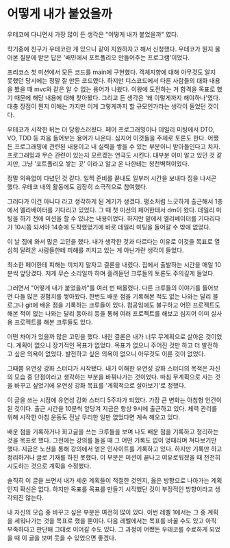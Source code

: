 # 어떻게 내가 붙었을까
우테코에 다니면서 가장 많이 든 생각은 "어떻게 내가 붙었을까" 였다.

학기중에 친구가 우테코란 게 있으니 같이 지원하자고 해서 신청했다. 우테코가 뭔지 물어본 질문에 받은 답은 '배민에서 포트폴리오 만들어주는 프로그램'이었다.

프리코스 첫 미션에서 모든 코드를 main에 구현했다. 객체지향에 대해 아무것도 알지 못했던 당시에는 정말 잘 만든 코드였다. 하지만 디스코드에서 다른 사람들의 대화 내용을 봤을 때 mvc와 같은 알 수 없는 용어가 나왔다.
이왕에 도전하는 거 합격을 목표로 했기 때문에 해당 내용에 대해 찾아봤다. 그리고 든 생각은 '왜 이렇게까지 해야하나'였다. 대충 장점이 뭔지 이해는 가지만 이게 그렇게까지 할 규모인가라는 생각이 들었던 것이다.

우테코가 시작한 뒤는 더 당황스러웠다. 페어 프로그래밍이나 데일리 미팅에서 DTO, VO, TDD 등 처음 들어보는 용어가 나온다. 심지어 이것들을 주제로 토론도 한다. 어쨌든 프로그래밍에 관련된 내용이고 내 실력을 쌓을 수 있는 부분이니 받아들인다고 치자.
프로그래밍과 무슨 관련이 있는지 모르겠는 연극도 시킨다. 대부분 이미 알고 있던 것 같지만, 그냥 '포트폴리오 쌓는 곳' 이라고 알고 온 나한테는 청천벽력이었다.

정말 의욕없이 다녔던 것 같다. 일찍 준비를 끝내도 일부러 시간을 보내다 집을 나서곤 했다. 우테코 내의 활동에도 굉장히 소극적으로 참여했다. 

그러다가 이건 아니다 라고 생각하게 된 계기가 생겼다. 평소처럼 느긋하게 출근해서 1층에서 엘리베이터를 기다리고 있었다. 그 때 첫 미션의 페어한테서 dm이 왔다. 데일리 미팅을 하기 전에 미션을 할 수 있냐는 내용이었다.
하지만 밑에서 엘리베이터를 기다리다가 10시쯤 되서야 14층에 도착했었기에 바로 데일리 미팅을 들어갈 수 밖에 없었다.

이 날 집에 와서 많은 고민을 했다. 내가 생각한 것과 다르다는 이유로 이것을 목표로 열심히 달려온 사람들한테 피해를 끼치고 있는 게 아닌가란 생각이 들었다.

최소한 페어한테 피해는 끼치지 말자고 결론을 내렸다. 집에서 출발하는 시간을 매일 10분씩 앞당겼다. 저게 무슨 소리일까 하며 흘려듣던 크루들의 토론도 주의깊게 들었다.

그러면서 "어떻게 내가 붙었을까"를 여러 번 떠올렸다. 다른 크루들의 이야기를 들어보면 다들 많은 경험치를 쌓아왔다. 한번도 배운 점을 기록해본 적도 없는 나와는 달리 블로그나 git에 배운 점을 기록하는 크루들이 있다.
컴공임에도 불구하고 어떤 프로젝트도 해본 적이 없는 나와는 달리 동아리 등을 통해 여러 프로젝트를 해보고 심지어 이미 실사용 프로젝트를 해본 크루들도 있다.

어떤 차이가 있을까 많은 고민을 했다. 내린 결론은 내가 너무 무계획으로 살아온 것이었다. 계획이 없으니 장기적인 목표가 없었다. 목표가 없으니 주어진 것만 하고 더 발전하고 싶은 의욕이 없었다.
발전하고 싶은 의욕이 없으니 아무것도 이룬 것이 없었다.

그때쯤 유연성 강화 스터디가 시작됐다. 내가 이해한 유연성 강화 스터디의 목적은 자신의 모습 중 단점이라고 생각하는 부분을 바꿔나가는 것이었다. 마침 무계획으로 사는 것을 바꾸고 싶었기에 유연성 강화 목표를 '계획적으로 살아보기'로 정했다.

이 글을 쓰는 시점에 유연성 강화 스터디 5주차가 되었다. 가장 큰 변화는 아침형 인간이 된 것이다. 출근 시간을 10분씩 앞당겨 지금은 항상 9시에 출근하고 있다. 체력 관리를 위해 시작한 아침 운동도 전날 무리한 일만 없었다면 계속 해오고 있다.

배운 점을 기록하거나 회고글을 쓰는 크루들을 보며 나도 배운 점을 기록하고 정리하는 것을 목표로 했다. 그전에는 강의를 들을 때 그 어떤 기록도 없이 멍때리며 쳐다보기만 했다. 지금은 노션을 통해 강의에서 얻은 인사이트를 기록하고 있다.
하지만 기록만 하고 정리하거나 글로 기재를 하진 못했다. 이 부분은 미션이 끝나고 여유로워졌을 때 천천히 시도하는 것으로 계획을 수정했다.

솔직히 이 글을 쓰면서 내가 세운 계획들이 적절한 것인지, 옳은 방향으로 나아가는 계획인지 확신은 없다. 하지만 목표를 목표를 만들기 시작했단 것이 부정적인 방향이라고 생각되진 않는다.

내 자신의 모습 중 바꾸고 싶은 부분은 여전히 많이 있다. 이번 레벨 1에서는 그 중 계획을 세워나가는 것을 목표로 했을 뿐이다. 다음 레벨에서는 목표를 바꿀 수도 있고 아직 부족하다고 판단해 그대로 이어갈 수도 있다. 그 과정이 어쨌든 우테코를 수료하게 되었을 때 이 글을 보며 웃을 수 있었으면 좋겠다.
